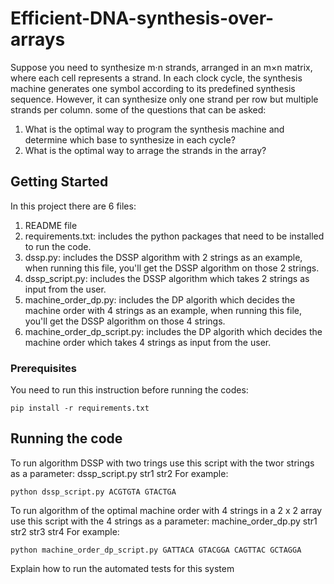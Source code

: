 # Efficient-DNA-synthesis-over-arrays

Suppose you need to synthesize m·n strands, arranged in an m×n matrix,
where each cell represents a strand. In each clock cycle, the synthesis machine
generates one symbol according to its predefined synthesis sequence.
However, it can synthesize only one strand per row but multiple strands
per column.
some of the questions that can be asked:
1. What is the optimal way to program the synthesis machine and determine which
base to synthesize in each cycle?
2. What is the optimal way to arrage the strands in the array?

## Getting Started

In this project there are 6 files:
1) README file
2) requirements.txt: includes the python packages that need to be installed to run the code.
3) dssp.py: includes the DSSP algorithm with 2 strings as an example, when running this file, you'll get the DSSP algorithm on those 2 strings.
4) dssp_script.py: includes the DSSP algorithm which takes 2 strings as input from the user.
5) machine_order_dp.py: includes the DP algorith which decides the machine order with 4 strings as an example, when running this file, you'll get the DSSP algorithm on those 4 strings.
6) machine_order_dp_script.py: includes the DP algorith which decides the machine order which takes 4 strings as input from the user.


### Prerequisites

You need to run this instruction before running the codes:

```
pip install -r requirements.txt
```

## Running the code

To run algorithm DSSP with two trings use this script with the twor strings as a parameter: dssp_script.py str1 str2
For example:
```
python dssp_script.py ACGTGTA GTACTGA
```

To run algorithm of the optimal machine order with 4 strings in a 2 x 2 array use this script with the 4 strings as a parameter:  machine_order_dp.py str1 str2 str3 str4
For example:
```
python machine_order_dp_script.py GATTACA GTACGGA CAGTTAC GCTAGGA
```

Explain how to run the automated tests for this system

